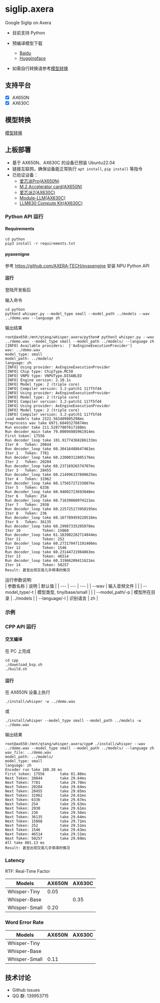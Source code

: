 # siglip.axera

Google Siglip on Axera

- 目前支持 Python
- 预编译模型下载
  - [Baidu](https://pan.baidu.com/)
  - [Huggingface](https://huggingface.co/AXERA-TECH/Siglip)

- 如需自行转换请参考[模型转换](/model_convert/README.md)

## 支持平台

- [x] AX650N
- [x] AX630C

## 模型转换

[模型转换](./model_convert/README.md)

## 上板部署

- 基于 AX650N、AX630C 的设备已预装 Ubuntu22.04
- 链接互联网，确保设备能正常执行 `apt install`, `pip install` 等指令
- 已验证设备：
  - [爱芯派Pro(AX650N)](https://wiki.sipeed.com/hardware/zh/maixIV/m4ndock/m4ndock.html)
  - [M.2 Accelerator card(AX650N)](https://axcl-docs.readthedocs.io/zh-cn/latest/doc_guide_hardware.html)
  - [爱芯派2(AX630C)](https://axera-pi-2-docs-cn.readthedocs.io/zh-cn/latest/index.html)
  - [Module-LLM(AX630C)](https://docs.m5stack.com/zh_CN/module/Module-LLM)
  - [LLM630 Compute Kit(AX630C)](https://docs.m5stack.com/zh_CN/core/LLM630%20Compute%20Kit)


### Python API 运行

#### Requirements

```
cd python
pip3 install -r requirements.txt
```

####  pyaxenigne

参考 https://github.com/AXERA-TECH/pyaxengine 安装 NPU Python API

#### 运行

登陆开发板后

输入命令

```
cd python  
python3 whisper.py --model_type small --model_path ../models --wav ../demo.wav --language zh
```

输出结果

```
root@ax650:/mnt/qtang/whisper.axera/python# python3 whisper.py --wav ../demo.wav --model_type small --model_path ../models/ --language zh
[INFO] Available providers:  ['AxEngineExecutionProvider']
wav: ../demo.wav
model_type: small
model_path: ../models/
language: zh
[INFO] Using provider: AxEngineExecutionProvider
[INFO] Chip type: ChipType.MC50
[INFO] VNPU type: VNPUType.DISABLED
[INFO] Engine version: 2.10.1s
[INFO] Model type: 2 (triple core)
[INFO] Compiler version: 3.2-patch1 117f5fd4
[INFO] Using provider: AxEngineExecutionProvider
[INFO] Model type: 2 (triple core)
[INFO] Compiler version: 3.2-patch1 117f5fd4
[INFO] Using provider: AxEngineExecutionProvider
[INFO] Model type: 2 (triple core)
[INFO] Compiler version: 3.2-patch1 117f5fd4
Load models take 2322.563409805298ms
Preprocess wav take 6971.68493270874ms
Run encoder take 211.52877807617188ms
Run decoder_main take 79.00094985961914ms
First token: 17556
Run decoder_loop take 101.91774368286133ms
Iter 0   Token: 20844
Run decoder_loop take 60.30416488647461ms
Iter 1   Token: 7781
Run decoder_loop take 60.22000312805176ms
Iter 2   Token: 20204
Run decoder_loop take 60.23716926574707ms
Iter 3   Token: 28455
Run decoder_loop take 60.214996337890625ms
Iter 4   Token: 31962
Run decoder_loop take 60.17565727233887ms
Iter 5   Token: 6336
Run decoder_loop take 60.94002723693848ms
Iter 6   Token: 254
Run decoder_loop take 60.71639060974121ms
Iter 7   Token: 2930
Run decoder_loop take 60.225725173950195ms
Iter 8   Token: 236
Run decoder_loop take 60.167789459228516ms
Iter 9   Token: 36135
Run decoder_loop take 60.29987335205078ms
Iter 10          Token: 15868
Run decoder_loop take 61.163902282714844ms
Iter 11          Token: 252
Run decoder_loop take 60.273170471191406ms
Iter 12          Token: 1546
Run decoder_loop take 60.23144721984863ms
Iter 13          Token: 46514
Run decoder_loop take 60.31966209411621ms
Iter 14          Token: 50257
Result: 甚至出现交易几乎停滞的情况
```

运行参数说明:  
| 参数名称 | 说明 | 默认值 |
| --- | --- | --- |
| --wav | 输入音频文件 | |
| --model_type/-t | 模型类型, tiny/base/small | |
| --model_path/-p | 模型所在目录 | ../models |
| --language/-l | 识别语言 | zh |

### 示例

### CPP API 运行

#### 交叉编译

在 PC 上完成

```
cd cpp
./download_bsp.sh
./build.sh
```

#### 运行

在 AX650N 设备上执行

```
./install/whisper -w ../demo.wav
```

或  

```
./install/whisper --model_type small --model_path ../models -w ../demo.wav
```

输出结果

```
root@ax650:/mnt/qtang/whisper.axera/cpp# ./install/whisper --wav ../demo.wav --model_type small --model_path ../models/ --language zh
wav_file: ../demo.wav
model_path: ../models/
model_type: small
language: zh
Encoder run take 188.30 ms
First token: 17556       take 81.88ms
Next Token: 20844        take 29.64ms
Next Token: 7781         take 29.70ms
Next Token: 20204        take 29.64ms
Next Token: 28455        take 29.65ms
Next Token: 31962        take 29.61ms
Next Token: 6336         take 29.67ms
Next Token: 254          take 29.63ms
Next Token: 2930         take 29.61ms
Next Token: 236          take 29.56ms
Next Token: 36135        take 29.64ms
Next Token: 15868        take 29.71ms
Next Token: 252          take 29.51ms
Next Token: 1546         take 29.63ms
Next Token: 46514        take 29.51ms
Next Token: 50257        take 29.69ms
All take 801.13 ms
Result: 甚至出现交易几乎停滞的情况
```

### Latency

RTF: Real-Time Factor

| Models        | AX650N | AX630C |
| ------------- | ------ | ------ |
| Whisper-Tiny  | 0.05   |        |
| Whisper-Base  |        | 0.35   |
| Whisper-Small | 0.20   |        |

### Word Error Rate

| Models        | AX650N | AX630C |
| ------------- | ------ | ------ |
| Whisper-Tiny  |        |        |
| Whisper-Base  |        |        |
| Whisper-Small |  0.11  |        |

## 技术讨论

- Github issues
- QQ 群: 139953715